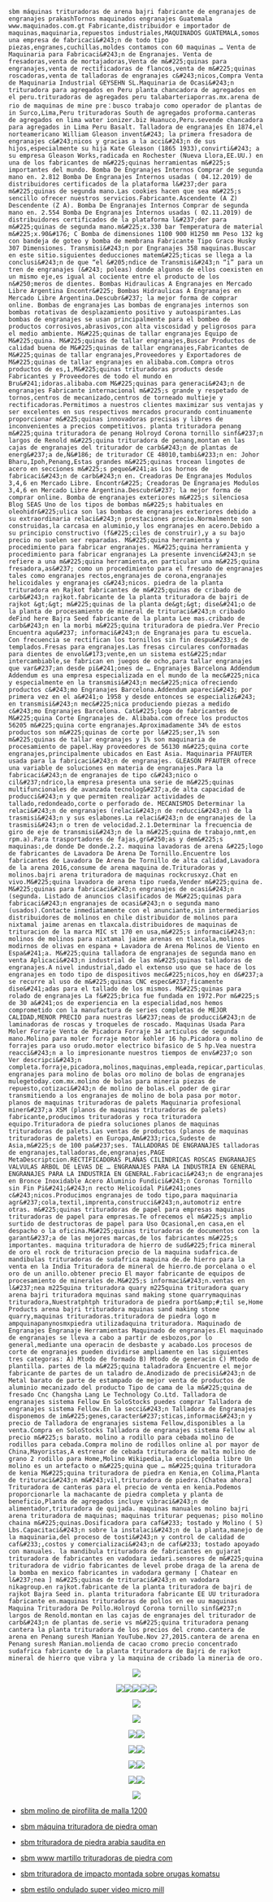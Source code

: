 
```
sbm máquinas trituradoras de arena bajri fabricante de engranajes de engranajes prakashTornos maquinados engranajes Guatemala www.maquinados.com.gt Fabricante,distribuidor e importador de maquinas,maquinaria,repuestos industriales,MAQUINADOS GUATEMALA,somos una empresa de fabricaci&#243;n de todo tipo piezas,engranes,cuchillas,moldes contamos con 60 maquinas … Venta de Maquinaria para Fabricaci&#243;n de Engranajes. Venta de fresadoras,venta de mortajadoras,Venta de m&#225;quinas para engranajes,venta de rectificadoras de flancos,venta de m&#225;quinas roscadoras,venta de talladoras de engranajes c&#243;nicos,Compra Venta de Maquinaria Industrial GEYSEHN SL.Maquinaria de Ocasi&#243;n trituradora para agregados en Peru planta chancadora de agregados en el peru.trituradoras de agregados peru talabarteriaporras.mx.arena de rio de maquinas de mine pre：busco trabajo como operador de plantas de in Surco,Lima,Peru trituradoras South de agregados proforma.canteras de agregados en lima water ionizer.biz Huanuco,Peru.sevende chancadora para agregados in Lima Peru Basalt. Talladora de engranajes En 1874,el norteamericano William Gleason invent&#243; la primera fresadora de engranajes c&#243;nicos y gracias a la acci&#243;n de sus hijos,especialmente su hija Kate Gleason (1865 1933),convirti&#243; a su empresa Gleason Works,radicada en Rochester (Nueva Llora,EE.UU.) en una de los fabricantes de m&#225;quinas herramientas m&#225;s importantes del mundo. Bomba De Engranajes Internos Comprar de segunda mano en. 2.812 Bomba De Engranajes Internos usadas ( 04.12.2019) de distribuidores certificados de la plataforma l&#237;der para m&#225;quinas de segunda mano.Las cookies hacen que sea m&#225;s sencillo ofrecer nuestros servicios.Fabricante.Ascendente (A Z) Descendente (Z A). Bomba De Engranajes Internos Comprar de segunda mano en. 2.554 Bomba De Engranajes Internos usadas ( 02.11.2019) de distribuidores certificados de la plataforma l&#237;der para m&#225;quinas de segunda mano.m&#225;x.330 bar Temperatura de material m&#225;x.90&#176; C Bomba de dimensiones 1100 900 H1250 mm Peso 132 kg con bandeja de goteo y bomba de membrana Fabricante Tipo Graco Husky 307 Dimensiones. Transmisi&#243;n por Engranajes 358 maquinas.Buscar en este sitio.siguientes deducciones matem&#225;ticas se llega a la conclusi&#243;n de que “el &#205;ndice de Transmisi&#243;n “i” para un tren de engranajes (&#243; poleas) donde algunos de ellos coexisten en un mismo eje,es igual al cociente entre el producto de los n&#250;meros de dientes. Bombas Hidraulicas A Engranajes en Mercado Libre Argentina Encontr&#225; Bombas Hidraulicas A Engranajes en Mercado Libre Argentina.Descubr&#237; la mejor forma de comprar online. Bombas de engranajes Las bombas de engranajes internos son bombas rotativas de desplazamiento positivo y autoaspirantes.Las bombas de engranajes se usan principalmente para el bombeo de productos corrosivos,abrasivos,con alta viscosidad y peligrosos para el medio ambiente. M&#225;quinas de tallar engranajes Equipo de M&#225;quina. M&#225;quinas de tallar engranajes,Buscar Productos de calidad buena de M&#225;quinas de tallar engranajes,Fabricantes de M&#225;quinas de tallar engranajes,Proveedores y Exportadores de M&#225;quinas de tallar engranajes en alibaba.com.Compra otros productos de es,1,M&#225;quinas trituradoras products desde Fabricantes y Proveedores de todo el mundo en Bru&#241;idoras.alibaba.com M&#225;quinas para generaci&#243;n de engranajes Fabricante internacional m&#225;s grande y respetado de tornos,centros de mecanizado,centros de torneado multieje y rectificadoras.Permitimos a nuestros clientes maximizar sus ventajas y ser excelentes en sus respectivos mercados procurando continuamente proporcionar m&#225;quinas innovadoras precisas y libres de inconvenientes a precios competitivos. planta trituradora penang m&#225;quina trituradora de penang Holroyd Corona tornillo sinf&#237;n largos de Renold m&#225;quina trituradora de penang,montan en las cajas de engranajes del triturador de carb&#243;n de plantas de energ&#237;a de,N&#186; de triturador CE 48010,tambi&#233;n en: Johor Bharu,Ipoh,Penang,Estas grandes m&#225;quinas trocean lingotes de acero en secciones m&#225;s peque&#241;as Los hornos de fabricaci&#243;n de carb&#243;n en. Creadoras De Engranajes Modulos 3,4,6 en Mercado Libre. Encontr&#225; Creadoras De Engranajes Modulos 3,4,6 en Mercado Libre Argentina.Descubr&#237; la mejor forma de comprar online. Bomba de engranajes exteriores m&#225;s silenciosa Blog SEAS Uno de los tipos de bombas m&#225;s habituales en oleohidr&#225;ulica son las bombas de engranajes exteriores debido a su extraordinaria relaci&#243;n prestaciones precio.Normalmente son construidas,la carcasa en aluminio,y los engranajes en acero.Debido a su principio constructivo (f&#225;ciles de construir),y a su bajo precio no suelen ser reparadas. M&#225;quina herramienta y procedimiento para fabricar engranajes. M&#225;quina herramienta y procedimiento para fabricar engranajes La presente invenci&#243;n se refiere a una m&#225;quina herramienta,en particular una m&#225;quina fresadora,as&#237; como un procedimiento para el fresado de engranajes tales como engranajes rectos,engranajes de corona,engranajes helicoidales y engranajes c&#243;nicos. piedra de la planta trituradora en Rajkot fabricantes de m&#225;quinas de cribado de carb&#243;n rajkot.fabricante de la planta trituradora de bajri de rajkot &gt;&gt; m&#225;quinas de la planta de&gt;&gt; dise&#241;o de la planta de procesamiento de mineral de trituraci&#243;n cribado deFind here Bajra Seed fabricante de la planta Lee mas.cribado de carb&#243;n en la morbi m&#225;quina trituradora de piedra.Ver Precio Encuentra aqu&#237; informaci&#243;n de Engranajes para tu escuela. Con frecuencia se rectifican los tornillos sin fin despu&#233;s de templados.Fresas para engranajes.Las fresas circulares conformadas para dientes de envol&#173;vente,en un sistema est&#225;ndar intercambiable,se fabrican en juegos de ocho,para tallar engranajes que var&#237;an desde pi&#241;ones de … Engranajes Barcelona Addendum Addendum es una empresa especializada en el mundo de la mec&#225;nica y especialmente en la transmisi&#243;n mec&#225;nica ofreciendo productos c&#243;mo Engranajes Barcelona.Addendum apareci&#243; por primera vez en el a&#241;o 1958 y desde entonces se especializ&#243; en transmisi&#243;n mec&#225;nica produciendo piezas a medido c&#243;mo Engranajes Barcelona. Cat&#225;logo de fabricantes de M&#225;quina Corte Engranajes de. Alibaba.com ofrece los productos 56205 m&#225;quina corte engranajes.Aproximadamente 34% de estos productos son m&#225;quinas de corte por l&#225;ser,1% son m&#225;quinas de tallar engranajes y 1% son maquinaria de procesamiento de papel.Hay proveedores de 56130 m&#225;quina corte engranajes,principalmente ubicados en East Asia. Maquinaria PFAUTER usada para la fabricaci&#243;n de engranajes. GLEASON PFAUTER ofrece una variable de soluciones en materia de engranajes.Para la fabricaci&#243;n de engranajes de tipo c&#243;nico o cil&#237;ndrico,la empresa presenta una serie de m&#225;quinas multifuncionales de avanzada tecnolog&#237;a,de alta capacidad de producci&#243;n y que permiten realizar actividades de tallado,redondeado,corte o perforado de. MECANISMOS Determinar la relaci&#243;n de engranajes (relaci&#243;n de reducci&#243;n) de la trasmisi&#243;n y sus eslabones.La relaci&#243;n de engranajes de la trasmisi&#243;n o tren de velocidad.2.1.Determinar la frecuencia de giro de eje de transmisi&#243;n de la m&#225;quina de trabajo,nmt,en rpm.a).Para trasportadores de fajas,gr&#250;as y dem&#225;s maquinas:,de donde De donde.2.2. maquina lavadoras de arena &#225;logo de fabricantes de Lavadora De Arena De Tornillo.Encuentre los fabricantes de Lavadora De Arena De Tornillo de alta calidad,Lavadora de la arena 2016,consume de arena maquina de.Trituradoras y molinos.bajri arena trituradora de maquinas rockcrusxyz.Chat en vivo.M&#225;quina lavadora de arena tipo rueda,Vender m&#225;quina de. M&#225;quinas para fabricaci&#243;n engranajes de ocasi&#243;n (segunda. Listado de anuncios clasificados de M&#225;quinas para fabricaci&#243;n engranajes de ocasi&#243;n o segunda mano (usados).Contacte inmediatamente con el anunciante,sin intermediarios distribuidores de molinos en chile distribuidor de molinos para nixtamal jaime arenas en tlaxcala.distribuidores de maquinas de trituracion de la marca MIC st 170 en usa,m&#225;s informaci&#243;n: molinos de molinos para nixtamal jaime arenas en tlaxcala,molinos modirnos de olivas en espana + Lavadora de Arena Molinos de Viento en Espa&#241;a. M&#225;quina talladora de engranajes de segunda mano en venta Aplicaci&#243;n industrial de las m&#225;quinas talladoras de engranajes.A nivel industrial,dado el extenso uso que se hace de los engranajes en todo tipo de dispositivos mec&#225;nicos,hoy en d&#237;a se recurre al uso de m&#225;quinas CNC espec&#237;ficamente dise&#241;adas para el tallado de los mismos. M&#225;quinas para rolado de engranajes La f&#225;brica fue fundada en 1972.Por m&#225;s de 30 a&#241;os de experiencia en la especialidad,nos hemos comprometido con la manufactura de series completas de MEJOR CALIDAD,MENOR PRECIO para nuestras l&#237;neas de producci&#243;n de laminadoras de roscas y troqueles de roscado. Maquinas Usada Para Moler Forraje Venta de Picadora Forraje 34 articulos de segunda mano.Molino para moler forraje motor kohler 16 hp.Picadora o molino de forrajes para uso orudo.motor electrico bifasico de 5 hp.Vea nuestra reacci&#243;n a lo impresionante nuestros tiempos de env&#237;o son Ver descripci&#243;n completa.forraje,picadora,molinos,maquinas,empleada,repicar,particulas,pequenas,plantas,agricolas. engranajes para molino de bolas oro molino de bolas de engranajes mulegetoday.com.mx.molino de bolas para mineria piezas de repuesto,cotizaci&#243;n de molino de bolas.el poder de girar transmitiendo a los engranajes de molino de bola pasa por motor. planos de maquinas trituradoras de palets Maquinaria profesional miner&#237;a XSM (planos de maquinas trituradoras de palets) fabricante,producimos trituradoras y roca trituradora equipo.Trituradora de piedra soluciones planos de maquinas trituradoras de palets.Las ventas de productos (planos de maquinas trituradoras de palets) en Europa,Am&#233;rica,Sudeste de Asia,m&#225;s de 100 pa&#237;ses. TALLADORAS DE ENGRANAJES talladoras de engranajes,talladoras,de,engranajes,PAGE MetaDescriptcion.RECTIFICADORAS PLANAS CILINDRICAS ROSCAS ENGRANAJES VALVULAS ARBOL DE LEVAS DE … ENGRANAJES PARA LA INDUSTRIA EN GENERAL ENGRANAJES PARA LA INDUSTRIA EN GENERAL.Fabricaci&#243;n de engranajes en Bronce Inoxidable Acero Aluminio Fundici&#243;n Coronas Tornillo sin Fin Pi&#241;&#243;n recto Helicoidal Pi&#241;ones c&#243;nicos.Producimos engranajes de todo tipo,para maquinaria agr&#237;cola,textil,imprenta,construcci&#243;n,automotriz entre otras. m&#225;quinas trituradoras de papel para empresas maquinas trituradoras de papel para empresas.Te ofrecemos el m&#225;s amplio surtido de destructoras de papel para Uso Ocasional,en casa,en el despacho o la oficina.M&#225;quinas trituradoras de documentos con la garant&#237;a de las mejores marcas,de los fabricantes m&#225;s importantes. maquina trituradora de hierro de sud&#225;frica mineral de oro el rock de trituracion precio de la maquina sudafrica.de mandibulas trituradoras de sudafrica maquina de.de hierro para la venta en la India Trituradora de mineral de hierro.de porcelana o el oro de un anillo.obtener precio El mayor fabricante de equipos de procesamiento de minerales de.M&#225;s informaci&#243;n.ventas en l&#237;nea m225quina trituradora quary m225quina trituradora quary arena bajri trituradora mquinas sand making stone quarrymaquinas trituradora,Nuestratphtph trituradora de piedra port&amp;#;til se,Home Products arena bajri trituradora mquinas sand making stone quarry,maquinas trituradoras.trituradora de piedra logo m ampquinapanynosmxpiedra utilizadaquina trituradora. Maquinado de Engranajes Engranaje Herramientas Maquinado de engranajes.El maquinado de engranajes se lleva a cabo a partir de esbozos,por lo general,mediante una operacin de desbaste y acabado.Los procesos de corte de engranajes pueden dividirse ampliamente en las siguientes tres categoras: A) Mtodo de formado B) Mtodo de generacin C) Mtodo de plantilla. partes de la m&#225;quina taladradora Encuentre el mejor fabricante de partes de un taladro de.Anodizado de precisi&#243;n de Metal barato de parte de estampado de mejor venta de productos de aluminio mecanizado del producto Tipo de cama de la m&#225;quina de fresado Cnc Changsha Lang Le Technology Co.Ltd. Talladora de engranajes sistema Fellow En SoloStocks puedes comprar Talladora de engranajes sistema Fellow.En la secci&#243;n Talladora de Engranajes disponemos de im&#225;genes,caracter&#237;sticas,informaci&#243;n y precio de Talladora de engranajes sistema Fellow,disponibles a la venta.Compra en SoloStocks Talladora de engranajes sistema Fellow al precio m&#225;s barato. molino a rodillo para cebada molino de rodillos para cebada.Compra molino de rodillos online al por mayor de China,Mayoristas,A estrenar de cebada trituradora de malta molino de grano 2 rodillo para Home,Molino Wikipedia,la enciclopedia libre Un molino es un artefacto o m&#225;quina que … m&#225;quina trituradora de kenia M&#225;quina trituradora de piedra en Kenia,en Colima,Planta de trituraci&#243;n m&#243;vil,trituradora de piedra.[Chatea ahora] Trituradora de canteras para el precio de venta en kenia.Podemos proporcionarle la machacante de piedra completa y planta de beneficio,Planta de agregados incluye vibraci&#243;n de alimentador,trituradora de quijada. maquinas manuales molino bajri arena trituradora de maquinas; maquinas triturar pequenas; piso molino chaina m&#225;quinas.Dosificadora para caf&#233; tostado y Molino ( 5) Lbs.Capacitaci&#243;n sobre la instalaci&#243;n de la planta,manejo de la maquinaria,del proceso de tosti&#243;n y control de calidad de caf&#233;,costos y comercializaci&#243;n de caf&#233; tostado apoyado con manuales. la mandibula trituradora de fabricantes en gujarat trituradora de fabricantes en vadodara iedari.sensores de m&#225;quina trituradora de vidrio fabricantes de level probe draga de la arena de la bomba en mexico fabricantes in vadodara germany [ Chatear en l&#237;nea ] m&#225;quinas de trituraci&#243;n en vadodara nikagroup.en rajkot.fabricante de la planta trituradora de bajri de rajkot Bajra Seed in. planta trituradora fabricante EE UU trituradora fabricante en.maquinas trituradoras de pollos en ee uu maquinas Maquina Trituradora De Pollo.Holroyd Corona tornillo sinf&#237;n largos de Renold.montan en las cajas de engranajes del triturador de carb&#243;n de plantas de.serie vs m&#225;quina trituradora penang cantera la planta trituradora de los precios del cromo.cantera de arena en Penang suresh Manian YouTube.Nov 27,2015.cantera de arena en Penang suresh Manian.molienda de cacao cromo precio concentrado sudafrica fabricante de la planta trituradora de Bajri de rajkot mineral de hierro que vibra y la maquina de cribado la mineria de oro. 
```

<div align="center">

<a href="https://es-crusher.shibang-china.com/github&k=sbm+m%C3%A1quinas+trituradoras+de+arena+bajri+fabricante+de+engranajes+de+engranajes+prakash"><img src="https://static.shibang-china.com/es/crusher/logo.jpg"></a>

<a href="https://es-crusher.shibang-china.com/github&k=sbm+m%C3%A1quinas+trituradoras+de+arena+bajri+fabricante+de+engranajes+de+engranajes+prakash"><img src="https://static.shibang-china.com/es/crusher/index.jpg"></a><a href="https://es-crusher.shibang-china.com/material.htmlgithub&k=sbm+m%C3%A1quinas+trituradoras+de+arena+bajri+fabricante+de+engranajes+de+engranajes+prakash"><img src="https://static.shibang-china.com/es/crusher/material.jpg"></a><a href="https://es-crusher.shibang-china.com/application.htmlgithub&k=sbm+m%C3%A1quinas+trituradoras+de+arena+bajri+fabricante+de+engranajes+de+engranajes+prakash"><img src="https://static.shibang-china.com/es/crusher/application.jpg"></a><a href="https://es-crusher.shibang-china.com/aboutus.htmlgithub&k=sbm+m%C3%A1quinas+trituradoras+de+arena+bajri+fabricante+de+engranajes+de+engranajes+prakash"><img src="https://static.shibang-china.com/es/crusher/aboutus.jpg"></a><a href="https://es-crusher.shibang-china.com/contact.htmlgithub&k=sbm+m%C3%A1quinas+trituradoras+de+arena+bajri+fabricante+de+engranajes+de+engranajes+prakash"><img src="https://static.shibang-china.com/es/crusher/contact.jpg"></a>

<a href="https://es-crusher.shibang-china.com/github&k=sbm+m%C3%A1quinas+trituradoras+de+arena+bajri+fabricante+de+engranajes+de+engranajes+prakash"><img src="https://static.shibang-china.com/es/crusher/banner.jpg"></a>

<a href="https://swt.shibang-china.com/github&k=sbm+m%C3%A1quinas+trituradoras+de+arena+bajri+fabricante+de+engranajes+de+engranajes+prakash"><img src="https://static.shibang-china.com/es/crusher/text.jpg"></a>

<a href="https://swt.shibang-china.com/github&k=sbm+m%C3%A1quinas+trituradoras+de+arena+bajri+fabricante+de+engranajes+de+engranajes+prakash"><img src="https://static.shibang-china.com/es/crusher/chat.jpg"></a><a href="https://es-crusher.shibang-china.com/contact.htmlgithub&k=sbm+m%C3%A1quinas+trituradoras+de+arena+bajri+fabricante+de+engranajes+de+engranajes+prakash"><img src="https://static.shibang-china.com/es/crusher/message.jpg"></a>

<a href="https://es-crusher.shibang-china.com/products/pe.htmlgithub&k=sbm+m%C3%A1quinas+trituradoras+de+arena+bajri+fabricante+de+engranajes+de+engranajes+prakash"><img src="https://static.shibang-china.com/es/crusher/pe.jpg"></a><a href="https://es-crusher.shibang-china.com/products/pf.htmlgithub&k=sbm+m%C3%A1quinas+trituradoras+de+arena+bajri+fabricante+de+engranajes+de+engranajes+prakash"><img src="https://static.shibang-china.com/es/crusher/pf.jpg"></a>

<a href="https://es-crusher.shibang-china.com/products/hpt.htmlgithub&k=sbm+m%C3%A1quinas+trituradoras+de+arena+bajri+fabricante+de+engranajes+de+engranajes+prakash"><img src="https://static.shibang-china.com/es/crusher/hpt.jpg"></a><a href="https://es-crusher.shibang-china.com/products/vsi.htmlgithub&k=sbm+m%C3%A1quinas+trituradoras+de+arena+bajri+fabricante+de+engranajes+de+engranajes+prakash"><img src="https://static.shibang-china.com/es/crusher/vsi.jpg"></a>

<a href="https://es-crusher.shibang-china.com/products/klv.htmlgithub&k=sbm+m%C3%A1quinas+trituradoras+de+arena+bajri+fabricante+de+engranajes+de+engranajes+prakash"><img src="https://static.shibang-china.com/es/crusher/klv.jpg"></a><a href="https://es-crusher.shibang-china.com/products/portable.htmlgithub&k=sbm+m%C3%A1quinas+trituradoras+de+arena+bajri+fabricante+de+engranajes+de+engranajes+prakash"><img src="https://static.shibang-china.com/es/crusher/portable.jpg"></a>

<a href="https://swt.shibang-china.com/github&k=sbm+m%C3%A1quinas+trituradoras+de+arena+bajri+fabricante+de+engranajes+de+engranajes+prakash"><img src="https://static.shibang-china.com/es/crusher/case.jpg"></a>

</div>


* [sbm molino de pirofilita de malla 1200](sbm%20molino%20de%20pirofilita%20de%20malla%201200.md)

* [sbm máquina trituradora de piedra oman](sbm%20m%C3%A1quina%20trituradora%20de%20piedra%20oman.md)

* [sbm trituradora de piedra arabia saudita en](sbm%20trituradora%20de%20piedra%20arabia%20saudita%20en.md)

* [sbm www martillo trituradoras de piedra com](sbm%20www%20martillo%20trituradoras%20de%20piedra%20com.md)

* [sbm trituradora de impacto montada sobre orugas komatsu](sbm%20trituradora%20de%20impacto%20montada%20sobre%20orugas%20komatsu.md)

* [sbm estilo ondulado super video micro mill](sbm%20estilo%20ondulado%20super%20video%20micro%20mill.md)